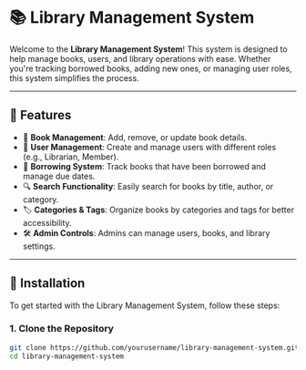 # 📚 Library Management System

Welcome to the **Library Management System**! This system is designed to help manage books, users, and library operations with ease. Whether you're tracking borrowed books, adding new ones, or managing user roles, this system simplifies the process.

---

## 🚀 Features

- 📖 **Book Management**: Add, remove, or update book details.
- 👤 **User Management**: Create and manage users with different roles (e.g., Librarian, Member).
- 🧾 **Borrowing System**: Track books that have been borrowed and manage due dates.
- 🔍 **Search Functionality**: Easily search for books by title, author, or category.
- 🏷️ **Categories & Tags**: Organize books by categories and tags for better accessibility.
- 🛠️ **Admin Controls**: Admins can manage users, books, and library settings.

---

## 📑 Installation

To get started with the Library Management System, follow these steps:

### 1. Clone the Repository

```bash
git clone https://github.com/yourusername/library-management-system.git
cd library-management-system
